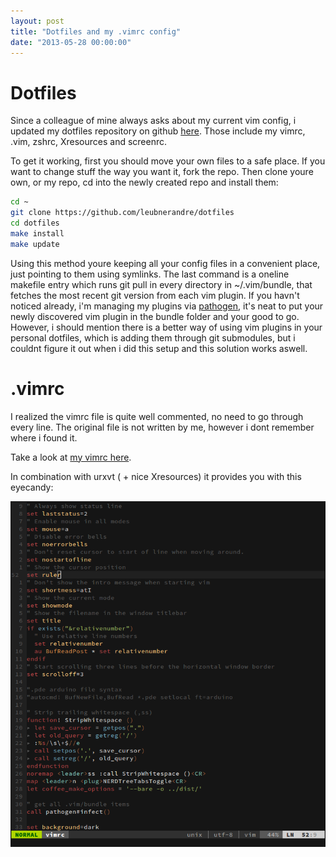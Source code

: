 ```yaml
---
layout: post
title: "Dotfiles and my .vimrc config"
date: "2013-05-28 00:00:00"
---
```

# Dotfiles
Since a colleague of mine always asks about my current vim config, i updated my dotfiles repository on github [here](https://github.com/leubnerandre/dotfiles). Those include my vimrc, .vim, zshrc, Xresources and screenrc. 

To get it working, first you should move your own files to a safe place. If you want to change stuff the way you want it, fork the repo. Then clone youre own, or my repo, cd into the newly created repo and install them:

```bash
cd ~
git clone https://github.com/leubnerandre/dotfiles
cd dotfiles
make install
make update
```

Using this method youre keeping all your config files in a convenient place, just pointing to them using symlinks. The last command is a oneline makefile entry which runs git pull in every directory in ~/.vim/bundle, that fetches the most recent git version from each vim plugin. If you havn't noticed already, i'm managing my plugins via [pathogen](https://github.com/tpope/vim-pathogen), it's neat to put your newly discovered vim plugin in the bundle folder and your good to go. However, i should mention there is a better way of using vim plugins in your personal dotfiles, which is adding them through git submodules, but i couldnt figure it out when i did this setup and this solution works aswell.

# .vimrc

I realized the vimrc file is quite well commented, no need to go through every line. The original file is not written by me, however i dont remember where i found it.

Take a look at [my vimrc here](https://github.com/leubnerandre/dotfiles/blob/master/vimrc).

In combination with urxvt ( + nice Xresources) it provides you with this eyecandy:

![vim in urxvt](/media/vim-2013-05-28-003537_742x814_scrot.png "vim in urxvt")
